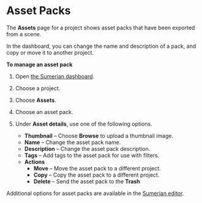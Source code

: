 # Asset Packs<a name="dashboard-assets"></a>

The **Assets** page for a project shows asset packs that have been exported from a scene\.

In the dashboard, you can change the name and description of a pack, and copy or move it to another project\.

**To manage an asset pack**

1. Open [the Sumerian dashboard](https://console.aws.amazon.com/sumerian/home)\.

1. Choose a project\.

1. Choose **Assets**\.

1. Choose an asset pack\.

1. Under **Asset details**, use one of the following options\.
   + **Thumbnail** – Choose **Browse** to upload a thumbnail image\.
   + **Name** – Change the asset pack name\.
   + **Description** – Change the asset pack description\.
   + **Tags** – Add tags to the asset pack for use with filters\.
   + **Actions**
     + **Move** – Move the asset pack to a different project\.
     + **Copy** – Copy the asset pack to a different project\.
     + **Delete** – Send the asset pack to the **Trash** 

Additional options for asset packs are available in the [Sumerian editor](assets-packs.md)\.